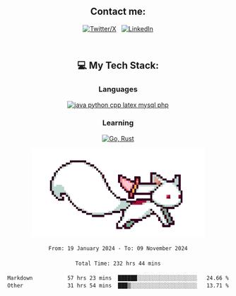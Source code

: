 

<div align="center">

## Contact me:

[![Twitter/X](https://skillicons.dev/icons?i=twitter)](https://twitter.com/erikskopp) &nbsp;
[![LinkedIn](https://skillicons.dev/icons?i=linkedin)](www.linkedin.com/in/erik-skopp) 

<div align="center">
<br>

## 💻 My Tech Stack:

### Languages

[![java python cpp latex mysql php](https://skillicons.dev/icons?i=java,python,cpp,latex,mysql,php)](https://skillicons.dev)

### Learning

[![Go, Rust](https://skillicons.dev/icons?i=go,rust)](https://skillicons.dev)

<center>

<img src="kyubey.gif" alt="Alt-Text" title="" >

</center>


<!--START_SECTION:waka-->

```txt
From: 19 January 2024 - To: 09 November 2024

Total Time: 232 hrs 44 mins

Markdown           57 hrs 23 mins  ██████░░░░░░░░░░░░░░░░░░░   24.66 %
Other              31 hrs 54 mins  ███▒░░░░░░░░░░░░░░░░░░░░░   13.71 %
```

<!--END_SECTION:waka-->
